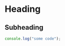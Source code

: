 <script src="../browser_compare_view.js"></script>
<style>
    canvas {
        width: 100%;
    }

    @media (max-width: 800px) {
        canvas {
            width: 100%;
        }
    }
</style>


<canvas id="heading"></canvas>
<script>
    compare_view.load(
        [
            "./banner_grey.png",
            "./banner_colour.png",
        ],
        "heading"
    );
</script>

# Heading

## Subheading

```js
console.log("some code");
```

